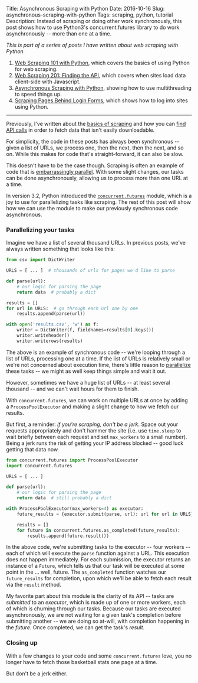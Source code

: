 Title: Asynchronous Scraping with Python
Date: 2016-10-16
Slug: asynchronous-scraping-with-python
Tags: scraping, python, tutorial
Description: Instead of scraping or doing other work synchronously, this post shows how to use Python3's concurrent.futures library to do work asynchronously -- more than one at a time.

_This is part of a series of posts I have written about web scraping with Python._

1. [Web Scraping 101 with Python](http://www.gregreda.com/2013/03/03/web-scraping-101-with-python/), which covers the basics of using Python for web scraping.
2. [Web Scraping 201: Finding the API](http://www.gregreda.com/2015/02/15/web-scraping-finding-the-api/), which covers when sites load data client-side with Javascript.
3. [Asynchronous Scraping with Python](http://www.gregreda.com/2016/10/16/asynchronous-scraping-with-python/), showing how to use multithreading to speed things up.
4. [Scraping Pages Behind Login Forms](http://www.gregreda.com/2020/11/17/scraping-pages-behind-login-forms/), which shows how to log into sites using Python.

<hr>

Previously, I've written about the [basics of scraping](http://www.gregreda.com/2013/03/03/web-scraping-101-with-python/) and how you can [find API calls](http://www.gregreda.com/2015/02/15/web-scraping-finding-the-api/) in order to fetch data that isn't easily downloadable.

For simplicity, the code in these posts has always been synchronous -- given a list of URLs, we process one, then the next, then the next, and so on. While this makes for code that's straight-forward, it can also be slow.

This doesn't have to be the case though. Scraping is often an example of code that is [embarrassingly parallel](https://en.wikipedia.org/wiki/Embarrassingly_parallel). With some slight changes, our tasks can be done asynchronously, allowing us to process more than one URL at a time.

In version 3.2, Python introduced the [`concurrent.futures`](https://docs.python.org/3/library/concurrent.futures.html) module, which is a joy to use for parallelizing tasks like scraping. The rest of this post will show how we can use the module to make our previously synchronous code asynchronous.

### Parallelizing your tasks
Imagine we have a list of several thousand URLs. In previous posts, we've always written something that looks like this:

```python
from csv import DictWriter

URLS = [ ... ]  # thousands of urls for pages we'd like to parse

def parse(url):
    # our logic for parsing the page
    return data  # probably a dict

results = []
for url in URLS:  # go through each url one by one
    results.append(parse(url))

with open('results.csv', 'w') as f:
    writer = DictWriter(f, fieldnames=results[0].keys())
    writer.writeheader()
    writer.writerows(results)
```

The above is an example of synchronous code -- we're looping through a list of URLs, processing one at a time. If the list of URLs is relatively small or we're not concerned about execution time, there's little reason to [parallelize](https://en.wikipedia.org/wiki/Task_parallelism) these tasks -- we might as well keep things simple and wait it out.

However, sometimes we have a huge list of URLs -- at least several thousand -- and we can't wait hours for them to finish.

With `concurrent.futures`, we can work on multiple URLs at once by adding a `ProcessPoolExecutor` and making a slight change to how we fetch our results.

But first, a reminder: _if you're scraping, don't be a jerk_. Space out your requests appropriately and don't hammer the site (i.e. use `time.sleep` to wait briefly between each request and set `max_workers` to a small number). Being a jerk runs the risk of getting your IP address blocked -- good luck getting that data now.

```python
from concurrent.futures import ProcessPoolExecutor
import concurrent.futures

URLS = [ ... ]

def parse(url):
    # our logic for parsing the page
    return data  # still probably a dict

with ProcessPoolExecutor(max_workers=4) as executor:
    future_results = {executor.submit(parse, url): url for url in URLS}

    results = []
    for future in concurrent.futures.as_completed(future_results):
        results.append(future.result())
```

In the above code, we're submitting tasks to the executor -- four workers -- each of which will execute the `parse` function against a URL. This execution does not happen immediately. For each submission, the executor returns an instance of a `Future`, which tells us that our task will be executed at some point in the ... well, future. The `as_completed` function watches our `future_results` for completion, upon which we'll be able to fetch each result via the `result` method.

My favorite part about this module is the clarity of its API -- tasks are _submitted_ to an _executor_, which is made up of one or more workers, each of which is churning through our tasks. Because our tasks are executed asynchronously, we are not waiting for a given task's completion before submitting another -- we are doing so at-will, with completion happening in the _future_. Once completed, we can get the task's _result_.

### Closing up
With a few changes to your code and some `concurrent.futures` love, you no longer have to fetch those basketball stats one page at a time.

But don't be a jerk either.
